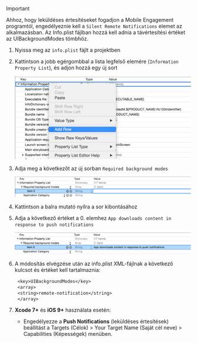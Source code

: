 > [!IMPORTANT]
> Ahhoz, hogy leküldéses értesítéseket fogadjon a Mobile Engagement programtól, engedélyeznie kell a `Silent Remote Notifications` elemet az alkalmazásban. Az Info.plist fájlban hozzá kell adnia a távértesítési értéket az UIBackgroundModes tömbhöz.
> 
> 

1. Nyissa meg az `info.plist` fájlt a projektben
2. Kattintson a jobb egérgombbal a lista legfelső elemére (`Information Property List`), és adjon hozzá egy új sort
   
    ![](./media/mobile-engagement-ios-silent-push/xcode-plist-add-silent-push1.png)
3. Adja meg a következőt az új sorban `Required background modes`
   
    ![](./media/mobile-engagement-ios-silent-push/xcode-plist-add-silent-push2.png)
4. Kattintson a balra mutató nyílra a sor kibontásához
5. Adja a következő értéket a 0. elemhez `App downloads content in response to push notifications`
   
    ![](./media/mobile-engagement-ios-silent-push/xcode-plist-add-silent-push3.png)
6. A módosítás elvégzése után az info.plist XML-fájlnak a következő kulcsot és értéket kell tartalmaznia:
   
        <key>UIBackgroundModes</key>
        <array>
        <string>remote-notification</string>
        </array>
7. **Xcode 7+** és **iOS 9+** használata esetén:
   
   * Engedélyezze a **Push Notifications** (leküldéses értesítések) beállítást a Targets (Célok) > Your Target Name (Saját cél neve) > Capabilities (Képességek) menüben.



<!--HONumber=Nov16_HO2-->


